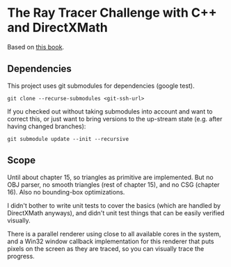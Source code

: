 # The Ray Tracer Challenge with C++ and DirectXMath

Based on [this book](http://raytracerchallenge.com/).

## Dependencies

This project uses git submodules for dependencies (google test).

```
git clone --recurse-submodules <git-ssh-url>
```

If you checked out without taking submodules into account and want to correct this, or just want
to bring versions to the up-stream state (e.g. after having changed branches):

```
git submodule update --init --recursive
```

## Scope

Until about chapter 15, so triangles as primitive are implemented.
But no OBJ parser, no smooth triangles (rest of chapter 15),
and no CSG (chapter 16). Also no bounding-box optimizations.

I didn't bother to write unit tests
to cover the basics (which are handled by DirectXMath anyways),
and didn't unit test things that can be
easily verified visually.

There is a parallel renderer using close to all available cores in the system, and a Win32 window callback
implementation for this renderer that puts pixels on the screen as they are traced, so you can
visually trace the progress.
